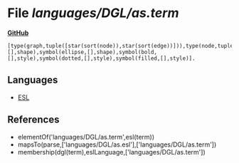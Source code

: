 # File _languages/DGL/as.term_
**[GitHub](https://github.com/softlang/yas/blob/master/languages/DGL/as.term)**
```
[type(graph,tuple([star(sort(node)),star(sort(edge))])),type(node,tuple([sort(id),sort(label),sort(shape),option(sort(style))])),type(edge,tuple([sort(id),sort(id),option(sort(label))])),type(id,string),type(label,string),symbol(box,[],shape),symbol(ellipse,[],shape),symbol(bold,[],style),symbol(dotted,[],style),symbol(filled,[],style)].
```

## Languages
* [ESL](../languages/ESL.md)

## References
* elementOf('languages/DGL/as.term',esl(term))
* mapsTo(parse,['languages/DGL/as.esl'],['languages/DGL/as.term'])
* membership(dgl(term),eslLanguage,['languages/DGL/as.term'])
